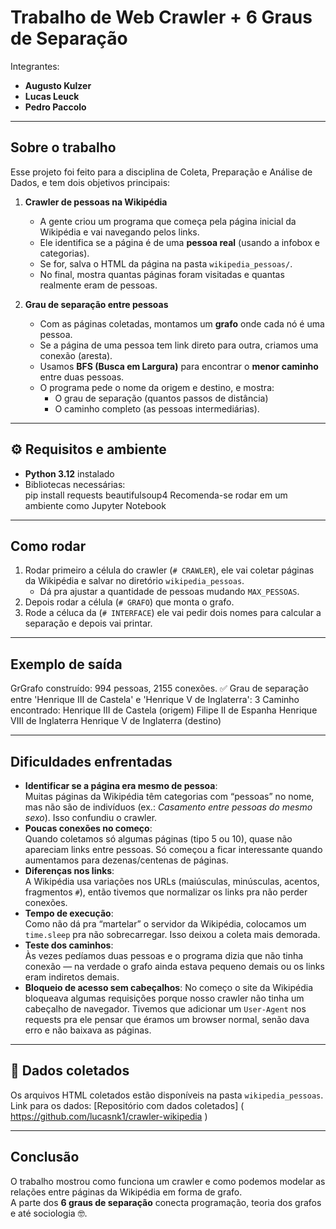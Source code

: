 # Trabalho de Web Crawler + 6 Graus de Separação

Integrantes:  
- **Augusto Kulzer**  
- **Lucas Leuck**  
- **Pedro Paccolo**

---

##  Sobre o trabalho
Esse projeto foi feito para a disciplina de Coleta, Preparação e Análise de Dados, e tem dois objetivos principais:

1. **Crawler de pessoas na Wikipédia**  
   - A gente criou um programa que começa pela página inicial da Wikipédia e vai navegando pelos links.  
   - Ele identifica se a página é de uma **pessoa real** (usando a infobox e categorias).  
   - Se for, salva o HTML da página na pasta `wikipedia_pessoas/`.  
   - No final, mostra quantas páginas foram visitadas e quantas realmente eram de pessoas.  

2. **Grau de separação entre pessoas**  
   - Com as páginas coletadas, montamos um **grafo** onde cada nó é uma pessoa.  
   - Se a página de uma pessoa tem link direto para outra, criamos uma conexão (aresta).  
   - Usamos **BFS (Busca em Largura)** para encontrar o **menor caminho** entre duas pessoas.  
   - O programa pede o nome da origem e destino, e mostra:  
     - O grau de separação (quantos passos de distância)  
     - O caminho completo (as pessoas intermediárias).  

---

## ⚙️ Requisitos e ambiente
- **Python 3.12** instalado  
- Bibliotecas necessárias:  
  pip install requests beautifulsoup4
  Recomenda-se rodar em um ambiente como Jupyter Notebook

---

##  Como rodar
1. Rodar primeiro a célula do crawler (`# CRAWLER`), ele vai coletar páginas da Wikipédia e salvar no diretório `wikipedia_pessoas`.  
   - Dá pra ajustar a quantidade de pessoas mudando `MAX_PESSOAS`.  
2. Depois rodar a célula (`# GRAFO`) que monta o grafo.  
3. Rode a céluca da (`# INTERFACE`) ele vai pedir dois nomes para calcular a separação e depois vai printar.


---

##  Exemplo de saída

GrGrafo construído: 994 pessoas, 2155 conexões.
✅ Grau de separação entre 'Henrique III de Castela' e 'Henrique V de Inglaterra': 3
Caminho encontrado:
   Henrique III de Castela (origem)
   Filipe II de Espanha
   Henrique VIII de Inglaterra
   Henrique V de Inglaterra (destino)


---

##  Dificuldades enfrentadas
- **Identificar se a página era mesmo de pessoa**:  
  Muitas páginas da Wikipédia têm categorias com “pessoas” no nome, mas não são de indivíduos (ex.: *Casamento entre pessoas do mesmo sexo*). Isso confundiu o crawler.  
- **Poucas conexões no começo**:  
  Quando coletamos só algumas páginas (tipo 5 ou 10), quase não apareciam links entre pessoas. Só começou a ficar interessante quando aumentamos para dezenas/centenas de páginas.  
- **Diferenças nos links**:  
  A Wikipédia usa variações nos URLs (maiúsculas, minúsculas, acentos, fragmentos `#`), então tivemos que normalizar os links pra não perder conexões.  
- **Tempo de execução**:  
  Como não dá pra “martelar” o servidor da Wikipédia, colocamos um `time.sleep` pra não sobrecarregar. Isso deixou a coleta mais demorada.  
- **Teste dos caminhos**:  
  Às vezes pedíamos duas pessoas e o programa dizia que não tinha conexão — na verdade o grafo ainda estava pequeno demais ou os links eram indiretos demais.  
- **Bloqueio de acesso sem cabeçalhos**:
No começo o site da Wikipédia bloqueava algumas requisições porque nosso crawler não tinha um cabeçalho de navegador. Tivemos que adicionar um `User-Agent` nos requests pra ele pensar que éramos um browser normal, senão dava erro e não baixava as páginas.

---

## 📂 Dados coletados

Os arquivos HTML coletados estão disponíveis na pasta `wikipedia_pessoas`.
Link para os dados: [Repositório com dados coletados] ( https://github.com/lucasnk1/crawler-wikipedia )

---

##  Conclusão
O trabalho mostrou como funciona um crawler e como podemos modelar as relações entre páginas da Wikipédia em forma de grafo.  
A parte dos **6 graus de separação** conecta programação, teoria dos grafos e até sociologia 🤓.  

